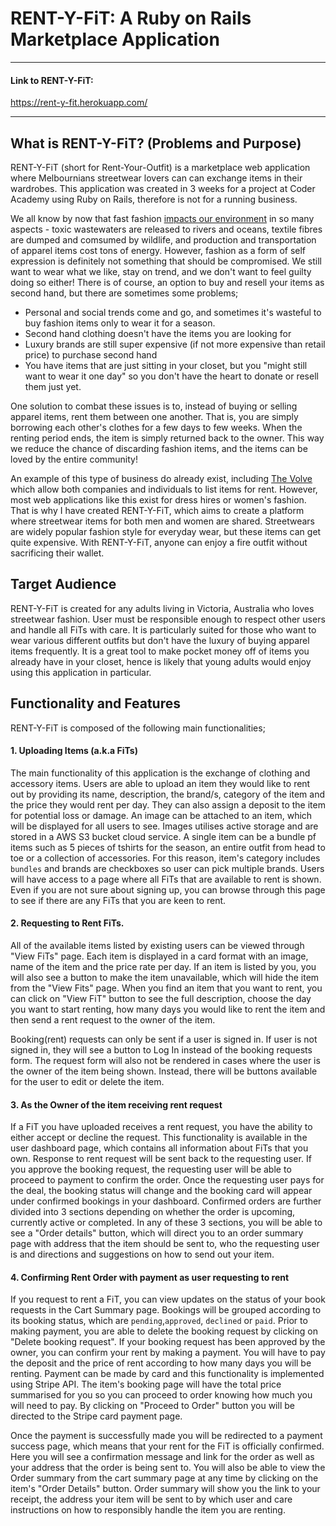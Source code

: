 # RENT-Y-FiT: A Ruby on Rails Marketplace Application
---
#### Link to RENT-Y-FiT: 

https://rent-y-fit.herokuapp.com/ 

---
## What is RENT-Y-FiT? (Problems and Purpose)
RENT-Y-FiT (short for Rent-Your-Outfit) is a marketplace web application where Melbournians streetwear lovers can can exchange items in their wardrobes. This application was created in 3 weeks for a project at Coder Academy using Ruby on Rails, therefore is not for a running business.

We all know by now that fast fashion [impacts our environment](https://www.sustainyourstyle.org/old-environmental-impacts) in so many aspects - toxic wastewaters are released to rivers and oceans, textile fibres are dumped and comsumed by wildlife, and production and transportation of apparel items cost tons of energy. However, fashion as a form of self expression is definitely not something that should be compromised. We still want to wear what we like, stay on trend, and we don't want to feel guilty doing so either!
There is of course, an option to buy and resell your items as second hand, but there are sometimes some problems;

- Personal and social trends come and go, and sometimes it's wasteful to buy fashion items only to wear it for a season.
- Second hand clothing doesn't have the items you are looking for
- Luxury brands are still super expensive (if not more expensive than retail price) to purchase second hand
- You have items that are just sitting in your closet, but you "might still want to wear it one day" so you don't have the heart to donate or resell them just yet.

One solution to combat these issues is to, instead of buying or selling apparel items, rent them between one another. That is, you are simply borrowing each other's clothes for a few days to few weeks. When the renting period ends, the item is simply returned back to the owner. This way we reduce the chance of discarding fashion items, and the items can be loved by the entire community!

An example of this type of business do already exist, including [The Volve](https://www.thevolte.com/) which allow both companies and individuals to list items for rent. However, most web applications like this exist for dress hires or women's fashion. That is why I have created RENT-Y-FiT, which aims to create a platform where streetwear items for both men and women are shared. Streetwears are widely popular fashion style for everyday wear, but these items can get quite expensive. With RENT-Y-FiT, anyone can enjoy a fire outfit without sacrificing their wallet. 

## Target Audience
RENT-Y-FiT is created for any adults living in Victoria, Australia who loves streetwear fashion. User must be responsible enough to respect other users and handle all FiTs with care. It is particularly suited for those who want to wear various different outfits but don't have the luxury of buying apparel items frequently. It is a great tool to make pocket money off of items you already have in your closet, hence is likely that young adults would enjoy using this application in particular. 

## Functionality and Features
RENT-Y-FiT is composed of the following main functionalities;
#### 1. Uploading Items (a.k.a FiTs)

The main functionality of this application is the exchange of clothing and accessory items. Users are able to upload an item they would like to rent out by providing its name, description, the brand/s, category of the item and the price they would rent per day. They can also assign a deposit to the item for potential loss or damage. An image can be attached to an item, which will be displayed for all users to see. Images utilises active storage and are stored in a AWS S3 bucket cloud service. A single item can be a bundle pf items such as 5 pieces of tshirts for the season, an entire outfit from head to toe or a collection of accessories. For this reason, item's category includes `bundles` and brands are checkboxes so user can pick multiple brands. Users will have access to a page where all FiTs that are available to rent is shown. Even if you are not sure about signing up, you can browse through this page to see if there are any FiTs that you are keen to rent.


#### 2. Requesting to Rent FiTs.

All of the available items listed by existing users can be viewed through "View FiTs" page. Each item is displayed in a card format with an image, name of the item and the price rate per day. If an item is listed by you, you will also see a button to make the item unavailable, which will hide the item from the "View Fits" page.  When you find an item that you want to rent, you can click on "View FiT" button to see the full description, choose the day you want to start renting, how many days you would like to rent the item and then send a rent request to the owner of the item. 

Booking(rent) requests can only be sent if a user is signed in. If user is not signed in, they will see a button to Log In instead of the booking requests form. The request form will also not be rendered in cases where the user is the owner of the item being shown. Instead, there will be buttons available for the user to edit or delete the item.

#### 3. As the Owner of the item receiving rent request

If a FiT you have uploaded receives a rent request, you have the ability to either accept or decline the request. This functionality is available in the user dashboard page, which contains all information about FiTs that you own. Response to rent request will be sent back to the requesting user. If you approve the booking request, the requesting user will be able to proceed to payment to confirm the order. Once the requesting user pays for the deal, the booking status will change and the booking card will appear under confirmed bookings in your dashboard. Confirmed orders are further divided into 3 sections depending on whether the order is upcoming, currently active or completed. In any of these 3 sections, you will be able to see a "Order details" button, which will direct you to an order summary page with address that the item should be sent to, who the requesting user is and directions and suggestions on how to send out your item.


#### 4. Confirming Rent Order with payment as user requesting to rent

If you request to rent a FiT, you can view updates on the status of your book requests in the Cart Summary page. Bookings will be grouped according to its booking status, which are `pending`,`approved`, `declined` or `paid`. Prior to making payment, you are able to delete the booking request by clicking on "Delete booking request". If your booking request has been approved by the owner, you can confirm your rent by making a payment. You will have to pay the deposit and the price of rent according to how many days you will be renting. Payment can be made by card and this functionality is implemented using Stripe API. 
The item's booking page will have the total price summarised for you so you can proceed to order knowing how much you will need to pay. By clicking on "Proceed to Order" button you will be directed to the Stripe card payment page. 

Once the payment is successfully made you will be redirected to a payment success page, which means that your rent for the FiT is officially confirmed. Here you will see a confirmation message and link for the order as well as your address that the order is being sent to. You will also be able to view the Order summary from the cart summary page at any time by clicking on the item's "Order Details" button. Order summary will show you the link to your receipt, the address your item will be sent to by which user and care instructions on how to responsibly handle the item you are renting.
